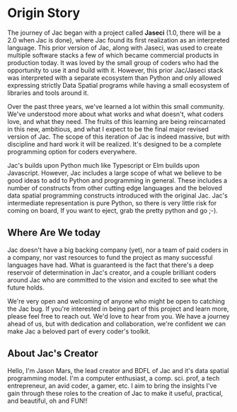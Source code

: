 # Origin Story

The journey of Jac began with a project called **Jaseci** (1.0, there will be a 2.0 when Jac is done), where Jac found its first realization as an interpreted language. This prior version of Jac, along with Jaseci, was used to create multiple software stacks a few of which became commercial products in production today. It was loved by the small group of coders who had the opportunity to use it and build with it. However, this prior Jac/Jaseci stack was interpreted with a separate ecosystem than Python and only allowed expressing strictly Data Spatial programs while having a small ecosystem of libraries and tools around it.

Over the past three years, we've learned a lot within this small community. We've understood more about what works and what doesn't, what coders love, and what they need. The fruits of this learning are being reincarnated in this new, ambitious, and what I expect to be the final major revised version of Jac.
The scope of this iteration of Jac is indeed massive, but with discipline and hard work it will be realized. It's designed to be a complete programming option for coders everywhere.

Jac's builds upon Python much like Typescript or Elm builds upon Javascript. However, Jac includes a large scope of what we believe to be good ideas to add to Python and programming in general. These includes a number of constructs from other cutting edge languages and the beloved data spatial programming constructs introduced with the original Jac. Jac's intermediate representation is pure Python, so there is very little risk for coming on board, If you want to eject, grab the pretty python and go ;-).

## Where Are We today

Jac doesn't have a big backing company (yet), nor a team of paid coders in a company, nor vast resources to fund the project as many successful languages have had. What is guaranteed is the fact that there's a deep reservoir of determination in Jac's creator, and a couple brilliant coders around Jac who are committed to the vision and excited to see what the future holds.

We're very open and welcoming of anyone who might be open to catching the Jac bug. If you're interested in being part of this project and learn more, please feel free to reach out. We'd love to hear from you. We have a journey ahead of us, but with dedication and collaboration, we're confident we can make Jac a beloved part of every coder's toolkit.

## About Jac's Creator

Hello, I'm Jason Mars, the lead creator and BDFL of Jac and it's data spatial programming model. I'm a computer enthusiast, a comp. sci. prof, a tech entrepreneur, an avid coder, a gamer, etc. I aim to bring the insights I've gain through these roles to the creation of Jac to make it useful, practical, and beautiful, oh and FUN!!